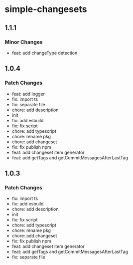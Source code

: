 # simple-changesets

## 1.1.1

### Minor Changes

- feat: add changeType detection

## 1.0.4

### Patch Changes

- feat: add logger
- fix: import ts
- fix: separate file
- chore: add description
- init
- fix: add esbuild
- fix: fix script
- chore: add typescript
- chore: rename pkg
- chore: add changeset
- fix: fix publish npm
- feat: add changeset item generator
- feat: add getTags and getCommitMessagesAfterLastTag

## 1.0.3

### Patch Changes

- fix: import ts
- fix: add esbuild
- chore: add description
- init
- fix: fix script
- chore: add typescript
- chore: rename pkg
- chore: add changeset
- fix: fix publish npm
- feat: add changeset item generator
- feat: add getTags and getCommitMessagesAfterLastTag
- fix: separate file
